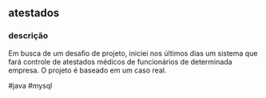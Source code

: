 ## atestados

### descrição
 
Em busca de um desafio de projeto, iniciei nos últimos dias um sistema que fará controle de atestados médicos de funcionários de determinada empresa. O projeto é baseado em um caso real.

#java
#mysql
